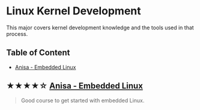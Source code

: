 # Linux Kernel Development

This major covers kernel development knowledge
and the tools used in that process.

## Table of Content

* [Anisa - Embedded Linux](#-anisa-embedded-linux)

## ★★★★☆ [Anisa - Embedded Linux](courses/anisa-embedded-linux.md)

> Good course to get started with embedded Linux.
